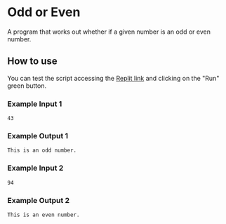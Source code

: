 # Odd or Even

A program that works out whether if a given number is an odd or even number.

## How to use

You can test the script accessing the [Replit link](https://replit.com/@LukCnt/odd-or-even?v=1) and clicking on the "Run" green button.

### Example Input 1

```
43
```

### Example Output 1

```
This is an odd number.
```

### Example Input 2

```
94
```

### Example Output 2

```
This is an even number.
```
